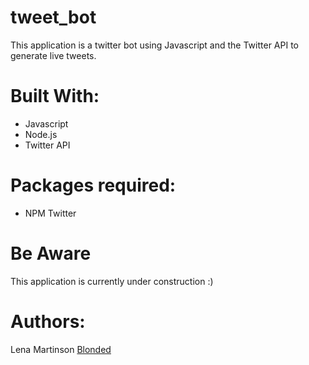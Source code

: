 # tweet_bot

This application is a twitter bot using Javascript and the Twitter API to generate live tweets.

# Built With:
- Javascript
- Node.js
- Twitter API


# Packages required:
- NPM Twitter

# Be Aware
This application is currently under construction :)


# Authors:
Lena Martinson [Blonded](www.github.com/blonded)
